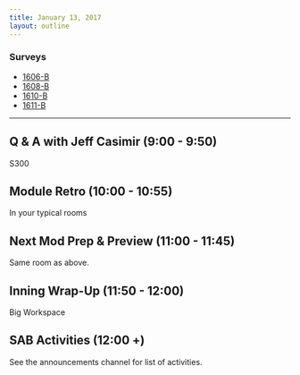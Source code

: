 ```yaml
---
title: January 13, 2017
layout: outline
---
```



### Surveys
* [1606-B](https://goo.gl/forms/rCdX1OgIzV92MDoP2)
* [1608-B](https://goo.gl/forms/0T1VNu07WNU0bsA53)
* [1610-B](https://goo.gl/forms/49rfoi4qBCOroTLb2)
* [1611-B]()

***

## Q & A with Jeff Casimir (9:00 - 9:50)

S300

## Module Retro (10:00 - 10:55)

In your typical rooms

## Next Mod Prep & Preview (11:00 - 11:45)

Same room as above.

## Inning Wrap-Up (11:50 - 12:00)

Big Workspace

## SAB Activities (12:00 +)

See the announcements channel for list of activities.
